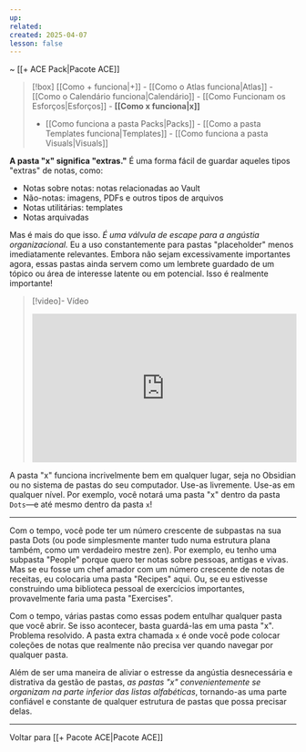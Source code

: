 ```yaml
---
up: 
related: 
created: 2025-04-07
lesson: false
---
```

~ [[+ ACE Pack|Pacote ACE]]  

> [!box] [[Como + funciona|+]] - [[Como o Atlas funciona|Atlas]] - [[Como o Calendário funciona|Calendário]] - [[Como Funcionam os Esforços|Esforços]] - **[[Como x funciona|x]]**  
> - [[Como funciona a pasta Packs|Packs]] - [[Como a pasta Templates funciona|Templates]] - [[Como funciona a pasta Visuals|Visuals]]  

**A pasta "x" significa "extras."** É uma forma fácil de guardar aqueles tipos "extras" de notas, como:

- Notas sobre notas: notas relacionadas ao Vault  
- Não-notas: imagens, PDFs e outros tipos de arquivos  
- Notas utilitárias: templates  
- Notas arquivadas  

Mas é mais do que isso. *É uma válvula de escape para a angústia organizacional.* Eu a uso constantemente para pastas "placeholder" menos imediatamente relevantes. Embora não sejam excessivamente importantes agora, essas pastas ainda servem como um lembrete guardado de um tópico ou área de interesse latente ou em potencial. Isso é realmente importante!

> [!video]- Vídeo  
> <div style="padding:56.25% 0 0 0;position:relative;"><iframe src="https://player.vimeo.com/video/1075733876?badge=0&amp;autopause=0&amp;player_id=0&amp;app_id=58479" frameborder="0" allow="autoplay; fullscreen; picture-in-picture; clipboard-write; encrypted-media" style="position:absolute;top:0;left:0;width:100%;height:100%;" title="How X folder works"></iframe></div>

A pasta "x" funciona incrivelmente bem em qualquer lugar, seja no Obsidian ou no sistema de pastas do seu computador. Use-as livremente. Use-as em qualquer nível. Por exemplo, você notará uma pasta "x" dentro da pasta `Dots`—e até mesmo dentro da pasta `x`!

---

Com o tempo, você pode ter um número crescente de subpastas na sua pasta Dots (ou pode simplesmente manter tudo numa estrutura plana também, como um verdadeiro mestre zen). Por exemplo, eu tenho uma subpasta "People" porque quero ter notas sobre pessoas, antigas e vivas. Mas se eu fosse um chef amador com um número crescente de notas de receitas, eu colocaria uma pasta "Recipes" aqui. Ou, se eu estivesse construindo uma biblioteca pessoal de exercícios importantes, provavelmente faria uma pasta "Exercises".

Com o tempo, várias pastas como essas podem entulhar qualquer pasta que você abrir. Se isso acontecer, basta guardá-las em uma pasta "x". Problema resolvido. A pasta extra chamada `x` é onde você pode colocar coleções de notas que realmente não precisa ver quando navegar por qualquer pasta.

Além de ser uma maneira de aliviar o estresse da angústia desnecessária e distrativa da gestão de pastas, *as pastas "x" convenientemente se organizam na parte inferior das listas alfabéticas*, tornando-as uma parte confiável e constante de qualquer estrutura de pastas que possa precisar delas.

---

Voltar para [[+ Pacote ACE|Pacote ACE]]